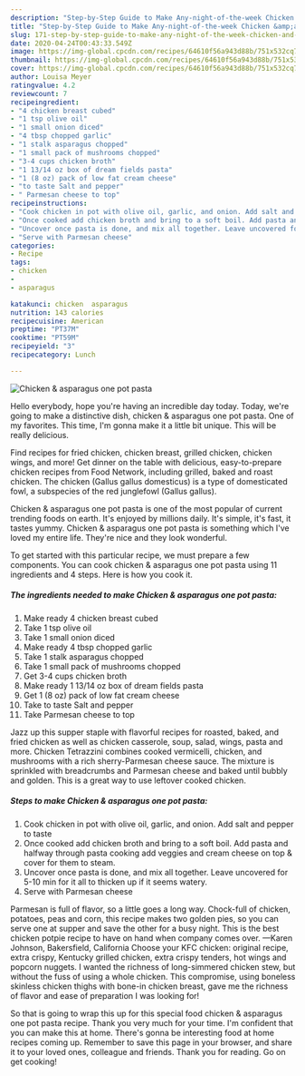 ```yaml
---
description: "Step-by-Step Guide to Make Any-night-of-the-week Chicken &amp;amp; asparagus one pot pasta"
title: "Step-by-Step Guide to Make Any-night-of-the-week Chicken &amp;amp; asparagus one pot pasta"
slug: 171-step-by-step-guide-to-make-any-night-of-the-week-chicken-and-amp-asparagus-one-pot-pasta
date: 2020-04-24T00:43:33.549Z
image: https://img-global.cpcdn.com/recipes/64610f56a943d88b/751x532cq70/chicken-asparagus-one-pot-pasta-recipe-main-photo.jpg
thumbnail: https://img-global.cpcdn.com/recipes/64610f56a943d88b/751x532cq70/chicken-asparagus-one-pot-pasta-recipe-main-photo.jpg
cover: https://img-global.cpcdn.com/recipes/64610f56a943d88b/751x532cq70/chicken-asparagus-one-pot-pasta-recipe-main-photo.jpg
author: Louisa Meyer
ratingvalue: 4.2
reviewcount: 7
recipeingredient:
- "4 chicken breast cubed"
- "1 tsp olive oil"
- "1 small onion diced"
- "4 tbsp chopped garlic"
- "1 stalk asparagus chopped"
- "1 small pack of mushrooms chopped"
- "3-4 cups chicken broth"
- "1 13/14 oz box of dream fields pasta"
- "1 (8 oz) pack of low fat cream cheese"
- "to taste Salt and pepper"
- " Parmesan cheese to top"
recipeinstructions:
- "Cook chicken in pot with olive oil, garlic, and onion. Add salt and pepper to taste"
- "Once cooked add chicken broth and bring to a soft boil. Add pasta and halfway through pasta cooking add veggies and cream cheese on top &amp; cover for them to steam."
- "Uncover once pasta is done, and mix all together. Leave uncovered for 5-10 min for it all to thicken up if it seems watery."
- "Serve with Parmesan cheese"
categories:
- Recipe
tags:
- chicken
- 
- asparagus

katakunci: chicken  asparagus 
nutrition: 143 calories
recipecuisine: American
preptime: "PT37M"
cooktime: "PT59M"
recipeyield: "3"
recipecategory: Lunch

---
```



![Chicken &amp; asparagus one pot pasta](https://img-global.cpcdn.com/recipes/64610f56a943d88b/751x532cq70/chicken-asparagus-one-pot-pasta-recipe-main-photo.jpg)

Hello everybody, hope you're having an incredible day today. Today, we're going to make a distinctive dish, chicken &amp; asparagus one pot pasta. One of my favorites. This time, I'm gonna make it a little bit unique. This will be really delicious.

Find recipes for fried chicken, chicken breast, grilled chicken, chicken wings, and more! Get dinner on the table with delicious, easy-to-prepare chicken recipes from Food Network, including grilled, baked and roast chicken. The chicken (Gallus gallus domesticus) is a type of domesticated fowl, a subspecies of the red junglefowl (Gallus gallus).

Chicken &amp; asparagus one pot pasta is one of the most popular of current trending foods on earth. It's enjoyed by millions daily. It's simple, it's fast, it tastes yummy. Chicken &amp; asparagus one pot pasta is something which I've loved my entire life. They're nice and they look wonderful.


To get started with this particular recipe, we must prepare a few components. You can cook chicken &amp; asparagus one pot pasta using 11 ingredients and 4 steps. Here is how you cook it.

<!--inarticleads1-->

##### The ingredients needed to make Chicken &amp; asparagus one pot pasta:

1. Make ready 4 chicken breast cubed
1. Take 1 tsp olive oil
1. Take 1 small onion diced
1. Make ready 4 tbsp chopped garlic
1. Take 1 stalk asparagus chopped
1. Take 1 small pack of mushrooms chopped
1. Get 3-4 cups chicken broth
1. Make ready 1 13/14 oz box of dream fields pasta
1. Get 1 (8 oz) pack of low fat cream cheese
1. Take to taste Salt and pepper
1. Take  Parmesan cheese to top


Jazz up this supper staple with flavorful recipes for roasted, baked, and fried chicken as well as chicken casserole, soup, salad, wings, pasta and more. Chicken Tetrazzini combines cooked vermicelli, chicken, and mushrooms with a rich sherry-Parmesan cheese sauce. The mixture is sprinkled with breadcrumbs and Parmesan cheese and baked until bubbly and golden. This is a great way to use leftover cooked chicken. 

<!--inarticleads2-->

##### Steps to make Chicken &amp; asparagus one pot pasta:

1. Cook chicken in pot with olive oil, garlic, and onion. Add salt and pepper to taste
1. Once cooked add chicken broth and bring to a soft boil. Add pasta and halfway through pasta cooking add veggies and cream cheese on top &amp; cover for them to steam.
1. Uncover once pasta is done, and mix all together. Leave uncovered for 5-10 min for it all to thicken up if it seems watery.
1. Serve with Parmesan cheese


Parmesan is full of flavor, so a little goes a long way. Chock-full of chicken, potatoes, peas and corn, this recipe makes two golden pies, so you can serve one at supper and save the other for a busy night. This is the best chicken potpie recipe to have on hand when company comes over. —Karen Johnson, Bakersfield, California Choose your KFC chicken: original recipe, extra crispy, Kentucky grilled chicken, extra crispy tenders, hot wings and popcorn nuggets. I wanted the richness of long-simmered chicken stew, but without the fuss of using a whole chicken. This compromise, using boneless skinless chicken thighs with bone-in chicken breast, gave me the richness of flavor and ease of preparation I was looking for! 

So that is going to wrap this up for this special food chicken &amp; asparagus one pot pasta recipe. Thank you very much for your time. I'm confident that you can make this at home. There's gonna be interesting food at home recipes coming up. Remember to save this page in your browser, and share it to your loved ones, colleague and friends. Thank you for reading. Go on get cooking!
